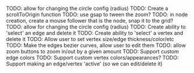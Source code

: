 TODO: allow for changing the circle config (radius)
TODO: Create a scrollToOrigin function
TODO: use gsap to tween the zoom?
TODO: in node creation, create a mouse follower that is the node, snap it to the grid?
TODO: allow for changing the circle config (radius)
TODO: Create ability to 'select' an edge and delete it
TODO: Create ability to 'select' a vertex and delete it
TODO: Allow user to set vertex size/edge thickness/color/etc
TODO: Make the edges bezier curves, allow user to edit them
TODO: allow zoom buttons to zoom in/out by a given amount
TODO: Support custom edge colors
TODO: Support custom vertex colors/appearances?
TODO: Support making an edge/vertex 'active' (so we can edit/delete it)
